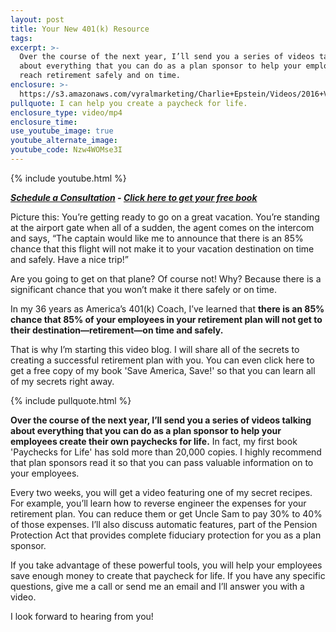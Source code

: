 ```yaml
---
layout: post
title: Your New 401(k) Resource
tags:
excerpt: >-
  Over the course of the next year, I’ll send you a series of videos talking
  about everything that you can do as a plan sponsor to help your employees
  reach retirement safely and on time.
enclosure: >-
  https://s3.amazonaws.com/vyralmarketing/Charlie+Epstein/Videos/2016+Videos/Let+Me+Tell+You+A+Story.mp4
pullquote: I can help you create a paycheck for life.
enclosure_type: video/mp4
enclosure_time:
use_youtube_image: true
youtube_alternate_image:
youtube_code: Nzw4WOMse3I
---
```


{% include youtube.html %}

***[Schedule a Consultation](http://blog.the401kcoach.com/contact) - [Click here to get your free book](https://www.saveamericasave.org/)***

Picture this: You’re getting ready to go on a great vacation. You’re standing at the airport gate when all of a sudden, the agent comes on the intercom and says, “The captain would like me to announce that there is an 85% chance that this flight will not make it to your vacation destination on time and safely. Have a nice trip!”

Are you going to get on that plane? Of course not! Why? Because there is a significant chance that you won’t make it there safely or on time.

In my 36 years as America’s 401(k) Coach, I’ve learned that **there is an 85% chance that 85% of your employees in your retirement plan will not get to their destination—retirement—on time and safely.**

That is why I’m starting this video blog. I will share all of the secrets to creating a successful retirement plan with you. You can even click here to get a free copy of my book 'Save America, Save!' so that you can learn all of my secrets right away.

{% include pullquote.html %}

**Over the course of the next year, I’ll send you a series of videos talking about everything that you can do as a plan sponsor to help your employees create their own paychecks for life.** In fact, my first book 'Paychecks for Life' has sold more than 20,000 copies. I highly recommend that plan sponsors read it so that you can pass valuable information on to your employees.

Every two weeks, you will get a video featuring one of my secret recipes. For example, you’ll learn how to reverse engineer the expenses for your retirement plan. You can reduce them or get Uncle Sam to pay 30% to 40% of those expenses. I’ll also discuss automatic features, part of the Pension Protection Act that provides complete fiduciary protection for you as a plan sponsor.

If you take advantage of these powerful tools, you will help your employees save enough money to create that paycheck for life. If you have any specific questions, give me a call or send me an email and I’ll answer you with a video.

I look forward to hearing from you!